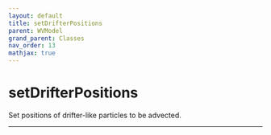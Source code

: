 ```yaml
---
layout: default
title: setDrifterPositions
parent: WVModel
grand_parent: Classes
nav_order: 13
mathjax: true
---
```


#  setDrifterPositions

Set positions of drifter-like particles to be advected.


---

